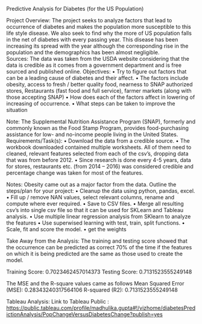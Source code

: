 Predictive Analysis for Diabetes (for the US Population)

Project Overview:
The project seeks to analyze factors that lead to occurrence of diabetes and makes the population more susceptible to this life style disease. We also seek to find why the more of US population falls in the net of diabetes with every passing year. This disease has been increasing its spread with the year although the corresponding rise in the population and the demographics has been almost negligible.  
Sources: 
The data was taken from the USDA website considering that the data is credible as it comes from a government department and is free sourced and published online. 
Objectives:
•	Try to figure out factors that can be a leading cause of diabetes and their affect. 
•	The factors include obesity, access to fresh / better quality food, nearness to SNAP authorized stores, Restaurants (fast food and full service), farmer markets (along with those accepting SNAP)
•	How does each of the factors affect in lowering of increasing of occurrence. 
•	What steps can be taken to improve the situation

Note: The Supplemental Nutrition Assistance Program (SNAP), formerly and commonly known as the Food Stamp Program, provides food-purchasing assistance for low- and no-income people living in the United States.
Requirements/Task(s):
•	Download the data from a credible source. 
•	The workbook downloaded contained multiple worksheets. All of them need to cleaned, relevant features selected from each of the csv’s, dropping data that was from before 2012. 
•	Since research is done every 4-5 years, data for stores, restaurants etc. (from 2014 – 2016) was considered credible and percentage change was taken for most of the features. 

Notes: 
Obesity came out as a major factor from the data. 
Outline the steps/plan for your project:
•	Cleanup the data using python, pandas, excel.
•	Fill up / remove NAN values, select relevant columns, rename and compute where ever required. 
•	Save to CSV files. 
•	Merge all resulting csv’s into single csv file so that it can be used for SKLearn and Tableau analysis. 
•	Use multiple linear regression analysis from SKlearn to analyze the features 
•	Use superwised learning with test, train, split functions. 
•	Scale, fit and score the model. 
•	get the weights  

Take Away from the Analysis:
The training and testing score showed that the occurrence can be predicted as correct 70% of the time if the features on which it is being predicted are the same as those used to create the model.  

Training Score: 0.7023462457014373
Testing Score: 0.7131523555249148

 
The MSE and the R-square values came as follows
Mean Squared Error (MSE): 0.28343240317564106
R-squared (R2): 0.7131523555249148

Tableau Analysis:
Link to Tableau Public : https://public.tableau.com/profile/madhulika.gupta#!/vizhome/diabetesPredictionAnalysis/PopChangeVersusDiabetesChange?publish=yes 
